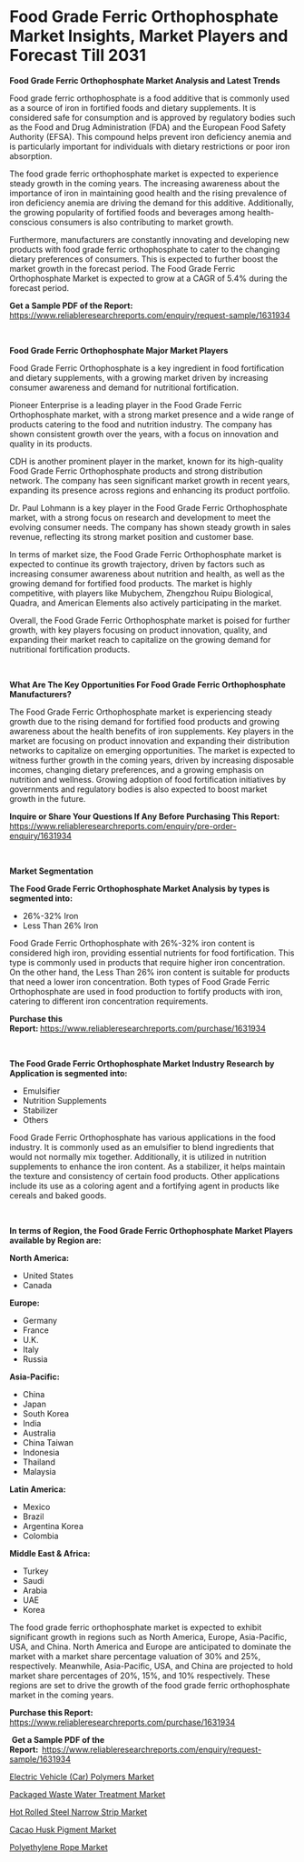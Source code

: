 <p><h1>Food Grade Ferric Orthophosphate Market Insights, Market Players and Forecast Till 2031</h1></p><p><strong>Food Grade Ferric Orthophosphate Market Analysis and Latest Trends</strong></p>
<p><p>Food grade ferric orthophosphate is a food additive that is commonly used as a source of iron in fortified foods and dietary supplements. It is considered safe for consumption and is approved by regulatory bodies such as the Food and Drug Administration (FDA) and the European Food Safety Authority (EFSA). This compound helps prevent iron deficiency anemia and is particularly important for individuals with dietary restrictions or poor iron absorption.</p><p>The food grade ferric orthophosphate market is expected to experience steady growth in the coming years. The increasing awareness about the importance of iron in maintaining good health and the rising prevalence of iron deficiency anemia are driving the demand for this additive. Additionally, the growing popularity of fortified foods and beverages among health-conscious consumers is also contributing to market growth.</p><p>Furthermore, manufacturers are constantly innovating and developing new products with food grade ferric orthophosphate to cater to the changing dietary preferences of consumers. This is expected to further boost the market growth in the forecast period. The Food Grade Ferric Orthophosphate Market is expected to grow at a CAGR of 5.4% during the forecast period.</p></p>
<p><strong>Get a Sample PDF of the Report:&nbsp;</strong> <a href="https://www.reliableresearchreports.com/enquiry/request-sample/1631934">https://www.reliableresearchreports.com/enquiry/request-sample/1631934</a></p>
<p>&nbsp;</p>
<p><strong>Food Grade Ferric Orthophosphate Major Market Players</strong></p>
<p><p>Food Grade Ferric Orthophosphate is a key ingredient in food fortification and dietary supplements, with a growing market driven by increasing consumer awareness and demand for nutritional fortification. </p><p>Pioneer Enterprise is a leading player in the Food Grade Ferric Orthophosphate market, with a strong market presence and a wide range of products catering to the food and nutrition industry. The company has shown consistent growth over the years, with a focus on innovation and quality in its products.</p><p>CDH is another prominent player in the market, known for its high-quality Food Grade Ferric Orthophosphate products and strong distribution network. The company has seen significant market growth in recent years, expanding its presence across regions and enhancing its product portfolio.</p><p>Dr. Paul Lohmann is a key player in the Food Grade Ferric Orthophosphate market, with a strong focus on research and development to meet the evolving consumer needs. The company has shown steady growth in sales revenue, reflecting its strong market position and customer base.</p><p>In terms of market size, the Food Grade Ferric Orthophosphate market is expected to continue its growth trajectory, driven by factors such as increasing consumer awareness about nutrition and health, as well as the growing demand for fortified food products. The market is highly competitive, with players like Mubychem, Zhengzhou Ruipu Biological, Quadra, and American Elements also actively participating in the market.</p><p>Overall, the Food Grade Ferric Orthophosphate market is poised for further growth, with key players focusing on product innovation, quality, and expanding their market reach to capitalize on the growing demand for nutritional fortification products.</p></p>
<p>&nbsp;</p>
<p><strong>What Are The Key Opportunities For Food Grade Ferric Orthophosphate Manufacturers?</strong></p>
<p><p>The Food Grade Ferric Orthophosphate market is experiencing steady growth due to the rising demand for fortified food products and growing awareness about the health benefits of iron supplements. Key players in the market are focusing on product innovation and expanding their distribution networks to capitalize on emerging opportunities. The market is expected to witness further growth in the coming years, driven by increasing disposable incomes, changing dietary preferences, and a growing emphasis on nutrition and wellness. Growing adoption of food fortification initiatives by governments and regulatory bodies is also expected to boost market growth in the future.</p></p>
<p><strong>Inquire or Share Your Questions If Any Before Purchasing This Report:</strong> <a href="https://www.reliableresearchreports.com/enquiry/pre-order-enquiry/1631934">https://www.reliableresearchreports.com/enquiry/pre-order-enquiry/1631934</a></p>
<p>&nbsp;</p>
<p><strong>Market Segmentation</strong></p>
<p><strong>The Food Grade Ferric Orthophosphate Market Analysis by types is segmented into:</strong></p>
<p><ul><li>26%-32% Iron</li><li>Less Than 26% Iron</li></ul></p>
<p><p>Food Grade Ferric Orthophosphate with 26%-32% iron content is considered high iron, providing essential nutrients for food fortification. This type is commonly used in products that require higher iron concentration. On the other hand, the Less Than 26% iron content is suitable for products that need a lower iron concentration. Both types of Food Grade Ferric Orthophosphate are used in food production to fortify products with iron, catering to different iron concentration requirements.</p></p>
<p><strong>Purchase this Report:&nbsp;</strong><a href="https://www.reliableresearchreports.com/purchase/1631934">https://www.reliableresearchreports.com/purchase/1631934</a></p>
<p>&nbsp;</p>
<p><strong>The Food Grade Ferric Orthophosphate Market Industry Research by Application is segmented into:</strong></p>
<p><ul><li>Emulsifier</li><li>Nutrition Supplements</li><li>Stabilizer</li><li>Others</li></ul></p>
<p><p>Food Grade Ferric Orthophosphate has various applications in the food industry. It is commonly used as an emulsifier to blend ingredients that would not normally mix together. Additionally, it is utilized in nutrition supplements to enhance the iron content. As a stabilizer, it helps maintain the texture and consistency of certain food products. Other applications include its use as a coloring agent and a fortifying agent in products like cereals and baked goods.</p></p>
<p>&nbsp;</p>
<p><strong>In terms of Region, the Food Grade Ferric Orthophosphate Market Players available by Region are:</strong></p>
<p>
    <p> <strong> North America: </strong>
        <ul>
            <li>United States</li>
            <li>Canada</li>
        </ul>
        </p> 
    <p> <strong> Europe: </strong>
        <ul>
            <li>Germany</li>
            <li>France</li>
            <li>U.K.</li>
            <li>Italy</li>
            <li>Russia</li>
        </ul>
        </p> 
    <p> <strong> Asia-Pacific: </strong>
        <ul>
            <li>China</li>
            <li>Japan</li>
            <li>South Korea</li>
            <li>India</li>
            <li>Australia</li>
            <li>China Taiwan</li>
            <li>Indonesia</li>
            <li>Thailand</li>
            <li>Malaysia</li>
        </ul>
        </p> 
    <p> <strong> Latin America: </strong>
        <ul>
            <li>Mexico</li>
            <li>Brazil</li>
            <li>Argentina Korea</li>
            <li>Colombia</li>
        </ul>
        </p> 
    <p> <strong> Middle East & Africa: </strong>
        <ul>
            <li>Turkey</li>
            <li>Saudi</li>
            <li>Arabia</li>
            <li>UAE</li>
            <li>Korea</li>
        </ul>
    </p>
    </p>
<p><p>The food grade ferric orthophosphate market is expected to exhibit significant growth in regions such as North America, Europe, Asia-Pacific, USA, and China. North America and Europe are anticipated to dominate the market with a market share percentage valuation of 30% and 25%, respectively. Meanwhile, Asia-Pacific, USA, and China are projected to hold market share percentages of 20%, 15%, and 10% respectively. These regions are set to drive the growth of the food grade ferric orthophosphate market in the coming years.</p></p>
<p><strong>Purchase this Report: </strong><a href="https://www.reliableresearchreports.com/purchase/1631934">https://www.reliableresearchreports.com/purchase/1631934</a></p>
<p>&nbsp;<strong>Get a Sample PDF of the Report:&nbsp;&nbsp;</strong><a href="https://www.reliableresearchreports.com/enquiry/request-sample/1631934">https://www.reliableresearchreports.com/enquiry/request-sample/1631934</a></p>
<p><strong></strong></p>
<p><p><a href="https://github.com/changoleonlaverguenzanoexiste/Market-Research-Report-List-2/blob/main/electric-vehicle-car-polymers-market.md">Electric Vehicle (Car) Polymers Market</a></p><p><a href="https://view.publitas.com/reportprime-1/packaged-waste-water-treatment-market-size-and-growth-market-segmentation-regional-and-country-breakdowns-and-market-trends-for-period-from-2024-2031/">Packaged Waste Water Treatment Market</a></p><p><a href="https://five-trouble-98a.notion.site/Hot-Rolled-Steel-Narrow-Strip-Market-Research-Report-Forecasted-for-Period-from-2024-2031-by-Mark-6ecc445cd187401887d9a9180f8c8d66">Hot Rolled Steel Narrow Strip Market</a></p><p><a href="https://github.com/dimitrishawkinswaynenp91rgz/Market-Research-Report-List-1/blob/main/cacao-husk-pigment-market.md">Cacao Husk Pigment Market</a></p><p><a href="https://ivy-potential-64b.notion.site/Polyethylene-Rope-Market-Analysis-and-Market-Size-Global-Industry-Overview-Market-Segmentation-and-9977ea066ad949238e90b4ba365289e6">Polyethylene Rope Market</a></p></p>